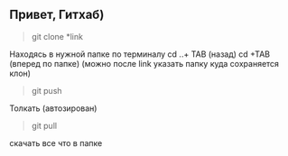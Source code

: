 ## Привет, Гитхаб)

>git clone *link	

Находясь в нужной папке по терминалу cd ..+ TAB (назад) cd +TAB (вперед по папке) (можно после link указать папку куда сохраняется клон)

>git push	

Толкать (автозирован)

>git pull	

скачать все что в папке